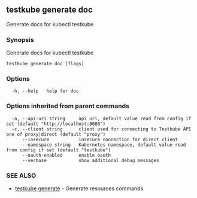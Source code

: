 ## testkube generate doc

Generate docs for kubectl testkube

### Synopsis

Generate docs for kubectl testkube

```
testkube generate doc [flags]
```

### Options

```
  -h, --help   help for doc
```

### Options inherited from parent commands

```
  -a, --api-uri string     api uri, default value read from config if set (default "http://localhost:8088")
  -c, --client string      client used for connecting to Testkube API one of proxy|direct (default "proxy")
      --insecure           insecure connection for direct client
      --namespace string   Kubernetes namespace, default value read from config if set (default "testkube")
      --oauth-enabled      enable oauth
      --verbose            show additional debug messages
```

### SEE ALSO

* [testkube generate](testkube_generate.md)	 - Generate resources commands

